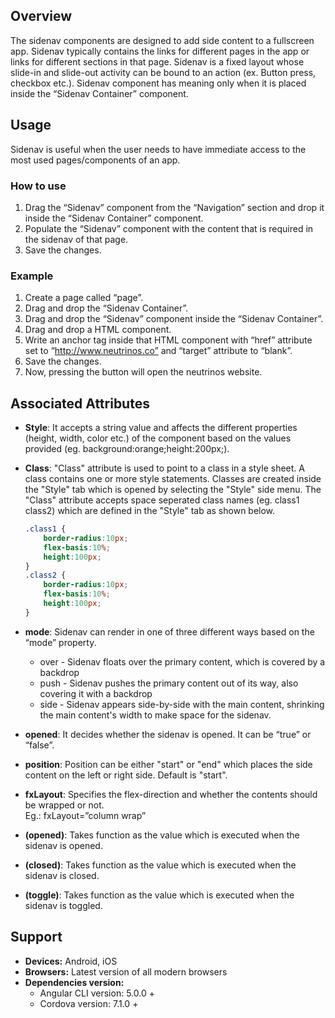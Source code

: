 ## Overview
The sidenav components are designed to add side content to a fullscreen app. Sidenav typically contains the links for different pages in the app or links for different sections in that page. Sidenav is a fixed layout whose slide-in and slide-out activity can be bound to an action (ex. Button press, checkbox etc.). 
Sidenav component has meaning only when it is placed inside the “Sidenav Container” component.

## Usage
Sidenav is useful when the user needs to have immediate access to the most used pages/components of an app.

### How to use

1. Drag the “Sidenav” component from the “Navigation” section and drop it inside the “Sidenav Container” component.
2. Populate the “Sidenav” component with the content that is required in the sidenav of that page.
3. Save the changes.

### Example

1. Create a page called “page”.
2. Drag and drop the “Sidenav Container”.
3. Drag and drop the “Sidenav” component inside the “Sidenav Container”.
4. Drag and drop a HTML component.
5. Write an anchor tag inside that HTML component with “href” attribute set to “http://www.neutrinos.co”  and “target” attribute to “blank”.
6. Save the changes.
7. Now, pressing the button will open the neutrinos website.

## Associated Attributes
- **Style**: It accepts a string value and affects the different properties (height, width, color etc.) of the component based on the values provided (eg. background:orange;height:200px;).

- **Class**: "Class" attribute is used to point to a class in a style sheet. A class contains one or more style statements. Classes are created inside the "Style" tab which is opened by selecting the "Style" side menu. The "Class" attribute accepts space seperated class names (eg. class1 class2) which are defined in the "Style" tab as shown below.
    ```css
    .class1 {
        border-radius:10px;
        flex-basis:10%;
        height:100px;
    }
    .class2 {
        border-radius:10px;
        flex-basis:10%;
        height:100px;
    }
    
    ```
- **mode**: Sidenav can render in one of three different ways based on the “mode” property.
	* over - Sidenav floats over the primary content, which is covered by a backdrop
	* push - Sidenav pushes the primary content out of its way, also covering it with a backdrop
	* side - Sidenav appears side-by-side with the main content, shrinking the main content's width to make space for the sidenav.
- **opened**: It decides whether the sidenav is opened. It can be “true” or “false”.
- **position**: Position can be either "start" or "end" which places the side content on the left or right side. Default is "start".

- **fxLayout**: Specifies the flex-direction and whether the contents should be wrapped or not.  
Eg.: fxLayout=”column wrap”

- **(opened)**: Takes function as the value which is executed when the sidenav is opened.

- **(closed)**: Takes function as the value which is executed when the sidenav is closed.

- **(toggle)**: Takes function as the value which is executed when the sidenav is toggled.




## Support
- **Devices:** Android, iOS
- **Browsers:**  Latest version of all modern browsers
- **Dependencies version:** 
    - Angular CLI version: 5.0.0 + 
    - Cordova version: 7.1.0 +


